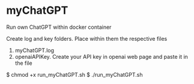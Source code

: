 # myChatGPT
Run own ChatGPT within docker container 

Create log and key folders.
Place within them the respective files
  1. myChatGPT.log
  2. openaiAPIKey. Create your API key in openai web page and paste it in the file

$ chmod +x run_myChatGPT.sh
$ ./run_myChatGPT.sh
